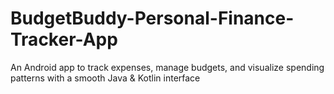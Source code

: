 # BudgetBuddy-Personal-Finance-Tracker-App
An Android app to track expenses, manage budgets, and visualize spending patterns with a smooth Java &amp; Kotlin interface
